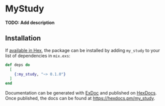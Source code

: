 # MyStudy

**TODO: Add description**

## Installation

If [available in Hex](https://hex.pm/docs/publish), the package can be installed
by adding `my_study` to your list of dependencies in `mix.exs`:

```elixir
def deps do
  [
    {:my_study, "~> 0.1.0"}
  ]
end
```

Documentation can be generated with [ExDoc](https://github.com/elixir-lang/ex_doc)
and published on [HexDocs](https://hexdocs.pm). Once published, the docs can
be found at <https://hexdocs.pm/my_study>.

